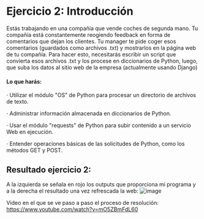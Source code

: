 # Ejercicio 2: Introducción

Estás trabajando en una compañía que vende coches de segunda mano. Tu compañía está constantemente reogiendo feedback en forma de comentarios que dejan los clientes. Tu manager te pide coger esos comentarios (guardados como archivos .txt) y mostrarlos en la página web de tu compañía. Para hacer esto, necesitarás escribir un script que convierta esos archivos .txt y los procese en diccionarios de Python, luego, que suba los datos al sitio web de la empresa (actualmente usando Django)

#### Lo que harás:

· Utilizar el módulo "OS" de Python para procesar un directorio de archivos de texto.

· Administrar información almacenada en diccionarios de Python.

· Usar el módulo "requests" de Python para subir contenido a un servicio Web en ejecución.

· Entender operaciones básicas de las solicitudes de Python, como los métodos GET y POST.


## Resultado ejercicio 2:
A la izquierda se señala en rojo los outputs que proporciona mi programa y a la derecha el resultado una vez refrescada la web:
![image](https://github.com/user-attachments/assets/771a6fcd-2ab3-4d31-8e7a-46b012d91a11)

Video en el que se ve paso a paso el proceso de resolución:
https://www.youtube.com/watch?v=mO5ZBmFdL60
